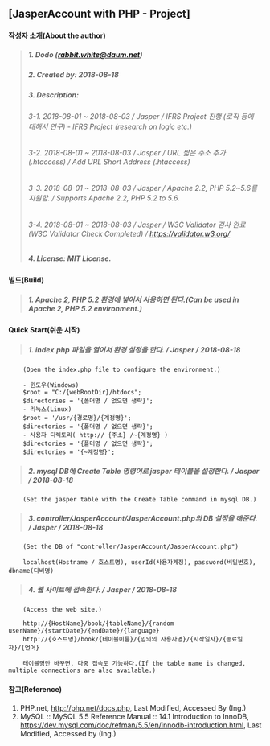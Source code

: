 ## [JasperAccount with PHP - Project]

#### 작성자 소개(About the author)
> ##### 1. Dodo (rabbit.white@daum.net)
> ##### 2. Created by: 2018-08-18
> ##### 3. Description: 
> ###### 3-1. 2018-08-01 ~ 2018-08-03 / Jasper / IFRS Project 진행 (로직 등에 대해서 연구) - IFRS Project (research on logic etc.)
> ###### 3-2. 2018-08-01 ~ 2018-08-03 / Jasper / URL 짧은 주소 추가(.htaccess) / Add URL Short Address (.htaccess)
> ###### 3-3. 2018-08-01 ~ 2018-08-03 / Jasper / Apache 2.2, PHP 5.2~5.6를 지원함. / Supports Apache 2.2, PHP 5.2 to 5.6.
> ###### 3-4. 2018-08-01 ~ 2018-08-03 / Jasper / W3C Validator 검사 완료(W3C Validator Check Completed) / https://validator.w3.org/
> ##### 4. License: MIT License.

#### 빌드(Build)
> ##### 1. Apache 2, PHP 5.2 환경에 넣어서 사용하면 된다.(Can be used in Apache 2, PHP 5.2 environment.)

#### Quick Start(쉬운 시작)
> ##### 1. index.php 파일을 열어서 환경 설정을 한다. / Jasper / 2018-08-18
        (Open the index.php file to configure the environment.)
        
        - 윈도우(Windows)
        $root = "C:/{webRootDir}/htdocs";
        $directories = '{폴더명 / 없으면 생략}';
        - 리눅스(Linux)        
        $root = '/usr/{경로명}/{계정명}';
        $directories = '{폴더명 / 없으면 생략}';
        - 사용자 디렉토리( http:// {주소} /~{계정명} )
        $directories = '{폴더명 / 없으면 생략}';
        $directories = '{~계정명}';
       
> ##### 2. mysql DB에 Create Table 명령어로 jasper 테이블을 설정한다. / Jasper / 2018-08-18
        (Set the jasper table with the Create Table command in mysql DB.)
        
> ##### 3. controller/JasperAccount/JasperAccount.php의 DB 설정을 해준다. / Jasper / 2018-08-18
        (Set the DB of "controller/JasperAccount/JasperAccount.php")
        
        localhost(Hostname / 호스트명), userId(사용자계정), password(비밀번호), dbname(디비명)
        
> ##### 4. 웹 사이트에 접속한다. / Jasper / 2018-08-18
        (Access the web site.)

        http://{HostName}/book/{tableName}/{random userName}/{startDate}/{endDate}/{language}
        http://{호스트명}/book/{테이블이름}/{임의의 사용자명}/{시작일자}/{종료일자}/{언어}
        
        테이블명만 바꾸면, 다중 접속도 가능하다.(If the table name is changed, multiple connections are also available.)

#### 참고(Reference)

1. PHP.net, http://php.net/docs.php, Last Modified, Accessed By (Ing.)
2. MySQL :: MySQL 5.5 Reference Manual :: 14.1 Introduction to InnoDB, https://dev.mysql.com/doc/refman/5.5/en/innodb-introduction.html, Last Modified, Accessed by (Ing.)
